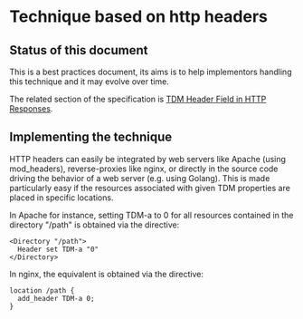 # Technique based on http headers

## Status of this document

This is a best practices document, its aims is to help implementors handling this technique and it may evolve over time.

The related section of the specification is [TDM Header Field in HTTP Responses](https://w3c.github.io/tdm-reservation-protocol/spec/#sec-tdm-header). 

## Implementing the technique

HTTP headers can easily be integrated by web servers like Apache (using mod_headers), reverse-proxies like nginx, or directly in the source code driving the behavior of a web server (e.g. using Golang). This is made particularly easy if the resources associated with given TDM properties are placed in specific locations. 

In Apache for instance, setting TDM-a to 0 for all resources contained in the directory "/path" is obtained via the directive: 

```
<Directory "/path">
  Header set TDM-a "0"
</Directory>
```

In nginx, the equivalent is obtained via the directive: 

```
location /path {
  add_header TDM-a 0;
}
```


